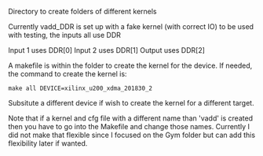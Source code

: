 
Directory to create folders of different kernels

Currently vadd_DDR is set up with a fake kernel (with correct IO) to be used with testing, the inputs all use DDR

Input 1 uses DDR[0]
Input 2 uses DDR[1] 
Output uses DDR[2]


A makefile is within the folder to create the kernel for the device. If needed, the command to create the kernel is:

```
make all DEVICE=xilinx_u200_xdma_201830_2
```

Subsitute a different device if wish to create the kernel for a different target.

Note that if a kernel and cfg file with a different name than 'vadd' is created then you have to go into the Makefile and change those names. Currently I did not make that flexible since I focused on the Gym folder but can add this flexibility later if wanted. 

